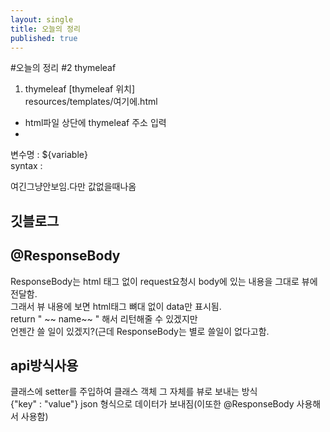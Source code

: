 ```yaml
---
layout: single
title: 오늘의 정리
published: true
---
```

#오늘의 정리
#2 thymeleaf   
1. thymeleaf
[thymeleaf 위치]   
resources/templates/여기에.html   
- html파일 상단에 thymeleaf 주소 입력   
- <html xmlns:th="http://www.thymeleaf.org">   
변수명 : ${variable}   
  syntax : <p th:text=" '안녕하시오. 나는 '+{name}+'이라고 하오' ">여긴그냥안보임.다만 값없을때나옴</p> 

## 깃블로그   
  
## @ResponseBody   
  ResponseBody는 html 태그 없이 request요청시 body에 있는 내용을 그대로 뷰에 전달함.   
  그래서 뷰 내용에 보면 html태그 뼈대 없이 data만 표시됨.   
  return "<html> ~~ name~~ </html>" 해서 리턴해줄 수 있겠지만   
  언젠간 쓸 일이 있겠지?(근데 ResponseBody는 별로 쓸일이 없다고함.

## api방식사용   
  클래스에 setter를 주입하여 클래스 객체 그 자체를 뷰로 보내는 방식   
  {"key" : "value"} json 형식으로 데이터가 보내짐(이또한 @ResponseBody 사용해서 사용함)   